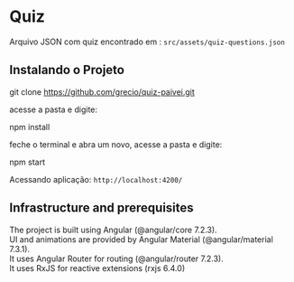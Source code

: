 # Quiz

Arquivo JSON com quiz encontrado em : `src/assets/quiz-questions.json`

## Instalando o Projeto

git clone https://github.com/grecio/quiz-paivei.git

acesse a pasta e digite:

npm install

feche o terminal e abra um novo, acesse a pasta e digite: 

npm start

Acessando aplicação:
`http://localhost:4200/`


## Infrastructure and prerequisites

The project is built using Angular (@angular/core 7.2.3).<br>
UI and animations are provided by Angular Material (@angular/material 7.3.1).<br>
It uses Angular Router for routing (@angular/router 7.2.3). <br>
It uses RxJS for reactive extensions (rxjs 6.4.0)

